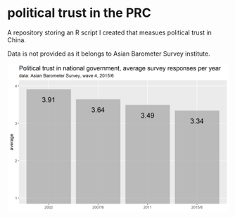 # political trust in the PRC
 A repository storing an R script I created that measues political trust in China.

 Data is not provided as it belongs to Asian Barometer Survey institute.

![average trust over time](plots/trend.png)
